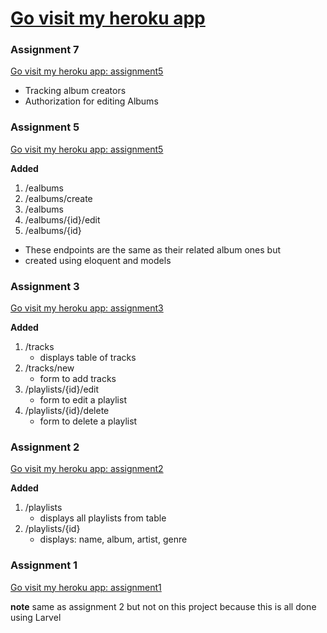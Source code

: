 # [Go visit my heroku app](https://hern784-itp405.herokuapp.com/)

### Assignment 7
[Go visit my heroku app: assignment5](https://hern784-itp405.herokuapp.com/)

* Tracking album creators
* Authorization for editing Albums

### Assignment 5
[Go visit my heroku app: assignment5](https://hern784-itp405.herokuapp.com/)

**Added**
1. /ealbums
2. /ealbums/create
3. /ealbums
4. /ealbums/{id}/edit
5. /ealbums/{id}

* These endpoints are the same as their related album ones but
* created using eloquent and models

### Assignment 3
[Go visit my heroku app: assignment3](https://hern784-itp405.herokuapp.com/)

**Added**
1. /tracks
    - displays table of tracks
2. /tracks/new
    - form to add tracks
3. /playlists/{id}/edit
    - form to edit a playlist
4. /playlists/{id}/delete
    - form to delete a playlist


### Assignment 2

[Go visit my heroku app: assignment2](https://hern784-itp405.herokuapp.com/playlists)

**Added**
1. /playlists
    - displays all playlists from table
2. /playlists/{id}
    - displays: name, album, artist, genre

### Assignment 1

[Go visit my heroku app: assignment1]( https://hern784-itp405-assignment1.herokuapp.com/j )

**note** same as assignment 2 but not on this project because this is all done using Larvel

